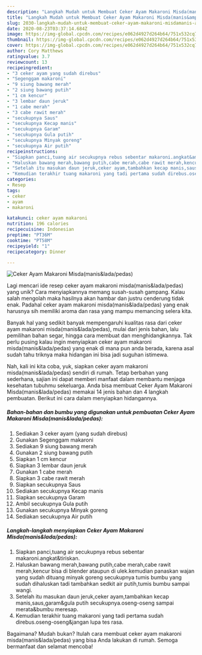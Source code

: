 ```yaml
---
description: "Langkah Mudah untuk Membuat Ceker Ayam Makaroni Misda(manis&amp;amp;lada/pedas), Sempurna"
title: "Langkah Mudah untuk Membuat Ceker Ayam Makaroni Misda(manis&amp;amp;lada/pedas), Sempurna"
slug: 2030-langkah-mudah-untuk-membuat-ceker-ayam-makaroni-misdamanis-and-amp-lada-pedas-sempurna
date: 2020-08-23T03:37:14.684Z
image: https://img-global.cpcdn.com/recipes/e062d4927d264b64/751x532cq70/ceker-ayam-makaroni-misdamanisladapedas-foto-resep-utama.jpg
thumbnail: https://img-global.cpcdn.com/recipes/e062d4927d264b64/751x532cq70/ceker-ayam-makaroni-misdamanisladapedas-foto-resep-utama.jpg
cover: https://img-global.cpcdn.com/recipes/e062d4927d264b64/751x532cq70/ceker-ayam-makaroni-misdamanisladapedas-foto-resep-utama.jpg
author: Cory Matthews
ratingvalue: 3.7
reviewcount: 13
recipeingredient:
- "3 ceker ayam yang sudah direbus"
- "Segenggam makaroni"
- "9 siung bawang merah"
- "2 siung bawang putih"
- "1 cm kencur"
- "3 lembar daun jeruk"
- "1 cabe merah"
- "3 cabe rawit merah"
- "secukupnya Saus"
- "secukupnya Kecap manis"
- "secukupnya Garam"
- "secukupnya Gula putih"
- "secukupnya Minyak goreng"
- "secukupnya Air putih"
recipeinstructions:
- "Siapkan panci,tuang air secukupnya rebus sebentar makaroni.angkat&amp;tiriskan."
- "Haluskan bawang merah,bawang putih,cabe merah,cabe rawit merah,kencur bisa di blender ataupun di ulek.kemudian panaskan wajan yang sudah dituang minyak goreng secukupnya tumis bumbu yang sudah dihaluskan tadi tambahkan sedkit air putih,tumis bumbu sampai wangi."
- "Setelah itu masukan daun jeruk,ceker ayam,tambahkan kecap manis,saus,garam&amp;gula putih secukupnya.oseng-oseng sampai merata&amp;bumbu meresap."
- "Kemudian terakhir tuang makaroni yang tadi pertama sudah direbus.oseng-oseng&amp;jangan lupa tes rasa."
categories:
- Resep
tags:
- ceker
- ayam
- makaroni

katakunci: ceker ayam makaroni 
nutrition: 196 calories
recipecuisine: Indonesian
preptime: "PT36M"
cooktime: "PT58M"
recipeyield: "1"
recipecategory: Dinner

---
```



![Ceker Ayam Makaroni Misda(manis&amp;lada/pedas)](https://img-global.cpcdn.com/recipes/e062d4927d264b64/751x532cq70/ceker-ayam-makaroni-misdamanisladapedas-foto-resep-utama.jpg)

Lagi mencari ide resep ceker ayam makaroni misda(manis&amp;lada/pedas) yang unik? Cara menyiapkannya memang susah-susah gampang. Kalau salah mengolah maka hasilnya akan hambar dan justru cenderung tidak enak. Padahal ceker ayam makaroni misda(manis&amp;lada/pedas) yang enak harusnya sih memiliki aroma dan rasa yang mampu memancing selera kita.

Banyak hal yang sedikit banyak mempengaruhi kualitas rasa dari ceker ayam makaroni misda(manis&amp;lada/pedas), mulai dari jenis bahan, lalu pemilihan bahan segar, hingga cara membuat dan menghidangkannya. Tak perlu pusing kalau ingin menyiapkan ceker ayam makaroni misda(manis&amp;lada/pedas) yang enak di mana pun anda berada, karena asal sudah tahu triknya maka hidangan ini bisa jadi suguhan istimewa.




Nah, kali ini kita coba, yuk, siapkan ceker ayam makaroni misda(manis&amp;lada/pedas) sendiri di rumah. Tetap berbahan yang sederhana, sajian ini dapat memberi manfaat dalam membantu menjaga kesehatan tubuhmu sekeluarga. Anda bisa membuat Ceker Ayam Makaroni Misda(manis&amp;lada/pedas) memakai 14 jenis bahan dan 4 langkah pembuatan. Berikut ini cara dalam menyiapkan hidangannya.

<!--inarticleads1-->

##### Bahan-bahan dan bumbu yang digunakan untuk pembuatan Ceker Ayam Makaroni Misda(manis&amp;lada/pedas):

1. Sediakan 3 ceker ayam (yang sudah direbus)
1. Gunakan Segenggam makaroni
1. Sediakan 9 siung bawang merah
1. Gunakan 2 siung bawang putih
1. Siapkan 1 cm kencur
1. Siapkan 3 lembar daun jeruk
1. Gunakan 1 cabe merah
1. Siapkan 3 cabe rawit merah
1. Siapkan secukupnya Saus
1. Sediakan secukupnya Kecap manis
1. Siapkan secukupnya Garam
1. Ambil secukupnya Gula putih
1. Gunakan secukupnya Minyak goreng
1. Sediakan secukupnya Air putih




<!--inarticleads2-->

##### Langkah-langkah menyiapkan Ceker Ayam Makaroni Misda(manis&amp;lada/pedas):

1. Siapkan panci,tuang air secukupnya rebus sebentar makaroni.angkat&amp;tiriskan.
1. Haluskan bawang merah,bawang putih,cabe merah,cabe rawit merah,kencur bisa di blender ataupun di ulek.kemudian panaskan wajan yang sudah dituang minyak goreng secukupnya tumis bumbu yang sudah dihaluskan tadi tambahkan sedkit air putih,tumis bumbu sampai wangi.
1. Setelah itu masukan daun jeruk,ceker ayam,tambahkan kecap manis,saus,garam&amp;gula putih secukupnya.oseng-oseng sampai merata&amp;bumbu meresap.
1. Kemudian terakhir tuang makaroni yang tadi pertama sudah direbus.oseng-oseng&amp;jangan lupa tes rasa.




Bagaimana? Mudah bukan? Itulah cara membuat ceker ayam makaroni misda(manis&amp;lada/pedas) yang bisa Anda lakukan di rumah. Semoga bermanfaat dan selamat mencoba!
